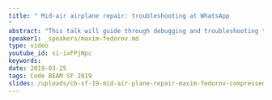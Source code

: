 ```yaml
---
title: " Mid-air airplane repair: troubleshooting at WhatsApp
"
abstract: "This talk will guide through debugging and troubleshooting techniques used at WhatsApp. Maxim will share a few case studies, explain monitoring, introspection, performance analysis, and tools."
speaker1: _speakers/maxim-fedorov.md
type: video
youtube_id: xi-ixFPjNpc
keywords: 
date: 2019-03-25
tags: Code BEAM SF 2019
slides: /uploads/cb-sf-19-mid-air-plane-repair-maxim-fedorov-compressed.pdf
---
```


